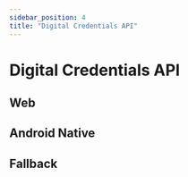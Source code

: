 ```yaml
---
sidebar_position: 4
title: "Digital Credentials API"
---
```


# Digital Credentials API

## Web



## Android Native

## Fallback